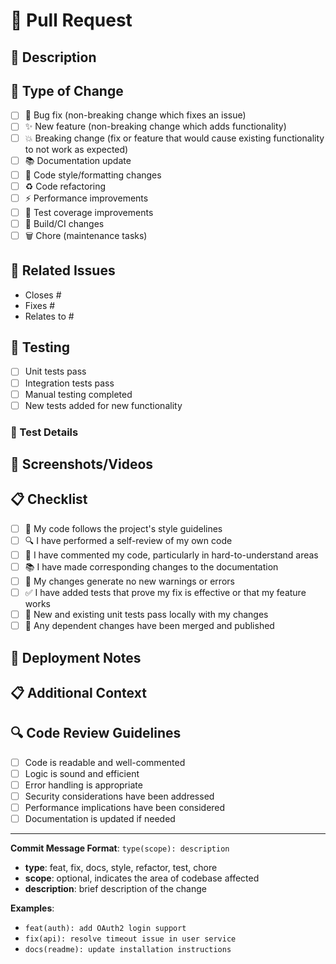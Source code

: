 # 🔄 Pull Request

## 📝 Description
<!-- Provide a brief description of the changes in this PR -->

## 🎯 Type of Change
<!-- Mark the relevant option with an 'x' -->
- [ ] 🐛 Bug fix (non-breaking change which fixes an issue)
- [ ] ✨ New feature (non-breaking change which adds functionality)
- [ ] 💥 Breaking change (fix or feature that would cause existing functionality to not work as expected)
- [ ] 📚 Documentation update
- [ ] 🎨 Code style/formatting changes
- [ ] ♻️ Code refactoring
- [ ] ⚡ Performance improvements
- [ ] 🧪 Test coverage improvements
- [ ] 🔧 Build/CI changes
- [ ] 🗑️ Chore (maintenance tasks)

## 🔗 Related Issues
<!-- Link to related issues using "Closes #123", "Fixes #456", "Relates to #789" -->
- Closes #
- Fixes #
- Relates to #

## 🧪 Testing
<!-- Describe the tests you ran to verify your changes -->
- [ ] Unit tests pass
- [ ] Integration tests pass
- [ ] Manual testing completed
- [ ] New tests added for new functionality

### 🧪 Test Details
<!-- Provide details about your testing approach -->

## 📸 Screenshots/Videos
<!-- If applicable, add screenshots or videos to help explain your changes -->

## 📋 Checklist
<!-- Mark completed items with an 'x' -->
- [ ] 🎯 My code follows the project's style guidelines
- [ ] 🔍 I have performed a self-review of my own code
- [ ] 📝 I have commented my code, particularly in hard-to-understand areas
- [ ] 📚 I have made corresponding changes to the documentation
- [ ] 🧪 My changes generate no new warnings or errors
- [ ] ✅ I have added tests that prove my fix is effective or that my feature works
- [ ] 🔄 New and existing unit tests pass locally with my changes
- [ ] 🎯 Any dependent changes have been merged and published

## 🚀 Deployment Notes
<!-- Any special deployment considerations or requirements -->

## 📋 Additional Context
<!-- Add any other context about the PR here -->

## 🔍 Code Review Guidelines
<!-- For reviewers -->
- [ ] Code is readable and well-commented
- [ ] Logic is sound and efficient
- [ ] Error handling is appropriate
- [ ] Security considerations have been addressed
- [ ] Performance implications have been considered
- [ ] Documentation is updated if needed

---

**Commit Message Format**: `type(scope): description`
- **type**: feat, fix, docs, style, refactor, test, chore
- **scope**: optional, indicates the area of codebase affected
- **description**: brief description of the change

**Examples**:
- `feat(auth): add OAuth2 login support`
- `fix(api): resolve timeout issue in user service`
- `docs(readme): update installation instructions`
